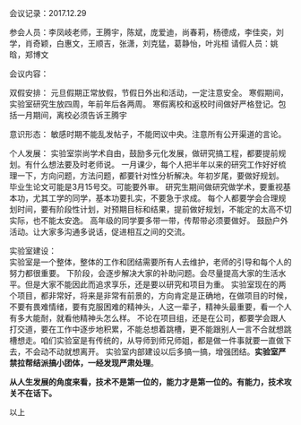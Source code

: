 会议记录：2017.12.29

参会人员：李凤岐老师，王腾宇，陈斌，庞爱迪，尚春莉，杨德成，李佳奕，刘学，肖奇颖，白惠文，王顺吉，张潇，刘克猛，葛静怡，叶兆桓
请假人员：姚晗，郑博文

会议内容：

双假安排：
	元旦假期正常放假，节假日外出和活动，一定注意安全。
	寒假期间，实验室研究生放四周，年前年后各两周。
	寒假离校和返校时间做好严格登记。包括一月期间，离校必须告诉王腾宇
		
意识形态：
	敏感时期不能乱发帖子，不能罔议中央。注意所有公开渠道的言论。
	
个人发展：
	实验室崇尚学术自由，鼓励多元化发展，做研究搞工程，都要提前规划。有什么想法要及时老师说。
	一月课少，每个人把半年以来的研究工作好好梳理一下，方向问题，方法问题，都要针对性分析解决。年初岁尾，要做好规划。
	毕业生论文可能是3月15号交。可能要外审。
	研究生期间做研究做学术，要重视基本功，尤其工学的同学，基本功要扎实，不要急于求成。
	每个人都要学会合理规划时间，要有阶段性计划，对预期目标和结果，提前做好规划，不能定的太高不切实际，也不能太安逸。
	高年级的同学要多带一带，传帮带必须要做好。
	鼓励户外活动。让大家多沟通多说话，促进相互之间的交流。	


实验室建设：		
	实验室是一个整体，整体的工作和团结需要所有人去维护，老师的引导和每个人的努力都很重要。
	下阶段，会逐步解决大家的补助问题。会尽量提高大家的生活水平。但是大家不能因此而追求享乐，还是要以研究和项目为重。
	实验室现在的两个项目，都非常好，将来是非常有前景的，方向肯定是正确地，在做项目的时候，不要有畏难情绪，要有克服困难的精神头，人这一辈子，精神头最重要，看一个人有多大能耐，就看他精神头怎么样。
	不论在项目组，还是在公司，都要学会跟人打交道，要在工作中逐步地积累，不能总想着跳槽，更不能跟别人一言不合就想跳槽想走。咱们实验室是有传统的，从导师到师兄师姐，都是做一件事就要一直做下去，不会动不动就想离开。	
	实验室内部建设以后多搞一搞，增强团结。**实验室严禁拉帮结派搞小团体，一经发现严肃处理**。


**从人生发展的角度来看，技术不是第一位的，能力才是第一位的。有能力，技术攻关不在话下。** 

以上